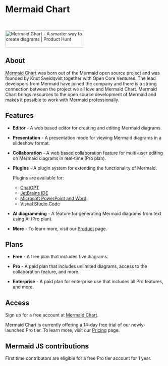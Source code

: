 # Mermaid Chart

<br />

<a href="https://www.producthunt.com/posts/mermaid-chart?utm_source=badge-featured&utm_medium=badge&utm_souce=badge-mermaid&#0045;chart" target="_blank"><img src="https://api.producthunt.com/widgets/embed-image/v1/featured.svg?post_id=416671&theme=light" alt="Mermaid&#0032;Chart - A&#0032;smarter&#0032;way&#0032;to&#0032;create&#0032;diagrams | Product Hunt" style="width: 250px; height: 54px;" width="250" height="54" /></a>

## About

[Mermaid Chart](https://www.mermaidchart.com) was born out of the Mermaid open source project and was founded by Knut Sveidqvist together with Open Core Ventures. The lead developers from Mermaid have joined the company and there is a strong connection between the project we all love and Mermaid Chart. Mermaid Chart brings resources to the open source development of Mermaid and makes it possible to work with Mermaid professionally.

## Features

- **Editor** - A web based editor for creating and editing Mermaid diagrams.

- **Presentation** - A presentation mode for viewing Mermaid diagrams in a slideshow format.

- **Collaboration** - A web based collaboration feature for multi-user editing on Mermaid diagrams in real-time (Pro plan).

- **Plugins** - A plugin system for extending the functionality of Mermaid.

  Plugins are available for:

  - [ChatGPT](https://docs.mermaidchart.com/plugins/mermaid-chart-gpt)
  - [JetBrains IDE](https://plugins.jetbrains.com/plugin/23043-mermaid-chart)
  - [Microsoft PowerPoint and Word](https://appsource.microsoft.com/en-us/product/office/WA200006214?tab=Overview)
  - [Visual Studio Code](https://marketplace.visualstudio.com/items?itemName=MermaidChart.vscode-mermaid-chart)

- **AI diagramming** - A feature for generating Mermaid diagrams from text using AI (Pro plan).

- **More** - To learn more, visit our [Product](https://www.mermaidchart.com/product) page.

## Plans

- **Free** - A free plan that includes five diagrams.

- **Pro** - A paid plan that includes unlimited diagrams, access to the collaboration feature, and more.

- **Enterprise** - A paid plan for enterprise use that includes all Pro features, and more.

## Access

Sign up for a free account at [Mermaid Chart](https://www.mermaidchart.com/app/sign-up).

Mermaid Chart is currently offering a 14-day free trial of our newly-launched Pro tier. To learn more, visit our [Pricing](https://mermaidchart.com/pricing) page.

## Mermaid JS contributions

First time contributors are eligible for a free Pro tier account for 1 year.
